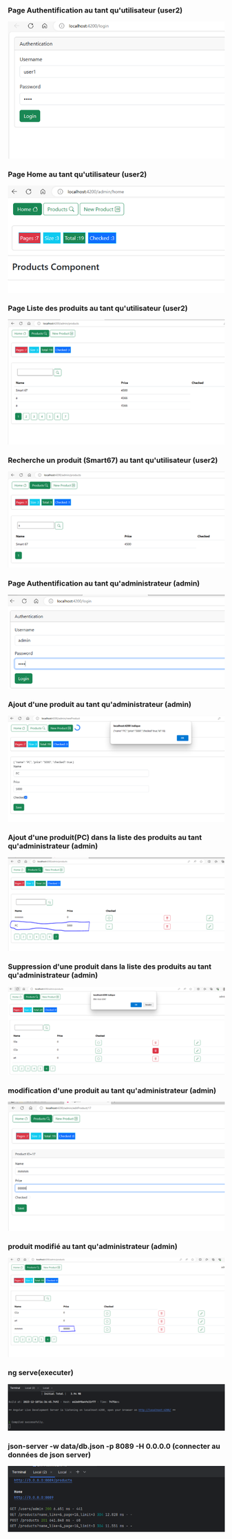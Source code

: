 <html>
<head></head>
<body>
<h3>Page Authentification  au tant qu'utilisateur (user2)</h3>
<img src="images/c1.PNG">
<h3>Page Home au tant qu'utilisateur (user2)</h3>
<img src="images/c2.PNG">
<h3>Page Liste des produits  au tant qu'utilisateur (user2)</h3>
<img src="images/c3.PNG">
<h3>Recherche un produit (Smart67)  au tant qu'utilisateur (user2)</h3>
<img src="images/c4.PNG">
<h3>Page Authentification  au tant qu'administrateur (admin)</h3>
<img src="images/c5.PNG">
<h3>Ajout d'une produit au tant qu'administrateur (admin)</h3>
<img src="images/c6.PNG">
<h3>Ajout d'une produit(PC) dans la liste des produits  au tant qu'administrateur (admin)</h3>
<img src="images/c8.PNG">
<h3>Suppression d'une produit dans la liste des produits  au tant qu'administrateur (admin)</h3>
<img src="images/c9.PNG">
<h3>modification d'une produit au tant qu'administrateur (admin)</h3>
<img src="images/c11.PNG">
<h3>produit modifié au tant qu'administrateur (admin)</h3>
<img src="images/c12.PNG">
<h3>ng serve(executer)</h3>
<img src="images/c13.PNG">
<h3>json-server -w data/db.json -p 8089 -H 0.0.0.0 (connecter au données de json server)</h3>
<img src="images/c14.PNG">
</body>
</html>
